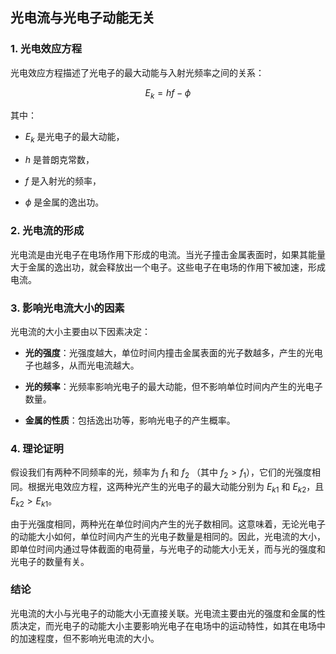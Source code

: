 


## 光电流与光电子动能无关
### 1. 光电效应方程

  

光电效应方程描述了光电子的最大动能与入射光频率之间的关系：

$$E_k = hf - \phi$$

其中：

- $E_k$ 是光电子的最大动能，

- $h$ 是普朗克常数，

- $f$ 是入射光的频率，

- $\phi$ 是金属的逸出功。

  

### 2. 光电流的形成

  

光电流是由光电子在电场作用下形成的电流。当光子撞击金属表面时，如果其能量大于金属的逸出功，就会释放出一个电子。这些电子在电场的作用下被加速，形成电流。

  

### 3. 影响光电流大小的因素

  

光电流的大小主要由以下因素决定：

- **光的强度**：光强度越大，单位时间内撞击金属表面的光子数越多，产生的光电子也越多，从而光电流越大。

- **光的频率**：光频率影响光电子的最大动能，但不影响单位时间内产生的光电子数量。

- **金属的性质**：包括逸出功等，影响光电子的产生概率。

  

### 4. 理论证明

  

假设我们有两种不同频率的光，频率为 $f_1$ 和 $f_2$ （其中 $f_2 > f_1$），它们的光强度相同。根据光电效应方程，这两种光产生的光电子的最大动能分别为 $E_{k1}$ 和 $E_{k2}$，且 $E_{k2} > E_{k1}$。

  

由于光强度相同，两种光在单位时间内产生的光子数相同。这意味着，无论光电子的动能大小如何，单位时间内产生的光电子数量是相同的。因此，光电流的大小，即单位时间内通过导体截面的电荷量，与光电子的动能大小无关，而与光的强度和光电子的数量有关。

  

### 结论

  

光电流的大小与光电子的动能大小无直接关联。光电流主要由光的强度和金属的性质决定，而光电子的动能大小主要影响光电子在电场中的运动特性，如其在电场中的加速程度，但不影响光电流的大小。